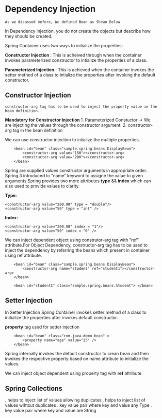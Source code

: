 # Dependency Injection

    As we dicussed before, We defined Bean as Shown Below

<bean id = "beanId" class = "com.java.bean">

In Dependency Injection, you do not create the objects but describe how they should be created.

Spring Container uses two ways to initialize the properties:

**Constructor Injection** : This is acheived through when the container invokes parameterized constructor to intialize the properties of a class.

**Parameterized Injection** : This is achieved when the container invokes the setter method of a class to intialize the properties after invoking the default constructor.


## Constructor Injection

	constructor-arg tag has to be used to inject the property value in the bean definition.
	
**Mandatory for Constructor Injection** 
	1. Parameterized Constuctor -> We are injecting the values through the constructor argument.
	2. constructor-arg tag in the bean definition

We can use constructor injection to intialize the multiple properties.

		<bean id="bean" class="sample.spring.beans.DisplayBean">
			<constructor-arg value="150"></constructor-arg>
			<constructor-arg value="200"></constructor-arg>
		</bean>

Spring are supplied values constructor arguments in appropriate order.
Spring 3 introduced to "name" keyword to assigne the value to given arguments.Spring provides two more attributes **type** && **index** which can also used to provide values to clarity.

**Type:**

	<constructor-arg value="200.00" type = "double"/> 
	<constructor-arg value="50" type = "int" /> 
 
**Index:**

	<constructor-arg value="200.00" index = "1"/> 
	<constructor-arg value="50" index = "0" /> 
 
We can inject dependent object using construtor-arg tag with "ref" attribute.For Object Dependency, constructor-arg tag has to be used to inject the dependency by referring the beans which present in container using ref attribute.

		<bean id="bean" class="sample.spring.beans.DisplayBean">
			<constructor-arg name="student" ref="student1"></constructor-arg>
		</bean>
		
		<bean id="student1" class="sample.spring.beans.Student"> </bean>

## Setter Injection

In Setter Injection Spring Container invokes setter method of a class to initialize the properties after invokes default constructor. 

**property** tag used for setter injection

		<bean id="bean" class="com.java.demo.bean" >
			<property name="age" value="23" />
		</bean>

Spring internally invokes the default constructor to crean bean and then invokes the respective property based on name attribute to initialize the values.

We can inject object dependent using property tag with **ref** attribute.

## Spring Collections

.<list> helps to inject list of values allowing duplicates
.<set>  helps to inject list of values wihtout duplicates
.<map> key value pair where key and value any Type
.<props> key value pair where key and value are String



